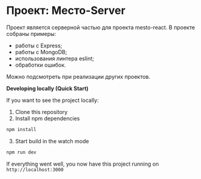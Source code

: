 # Проект: Место-Server

Проект является серверной частью для проекта mesto-react.
В проекте собраны примеры:
- работы с Express;
- работы с MongoDB;
- использования линтера eslint;
- обработки ошибок.

Можно подсмотреть при реализации других проектов.

**Developing locally (Quick Start)**

If you want to see the project locally:

1. Clone this repository
2. Install npm dependencies

```sh
npm install
```

3. Start build in the watch mode

```sh
npm run dev
```

If everything went well, you now have this project running on
`http://localhost:3000`
